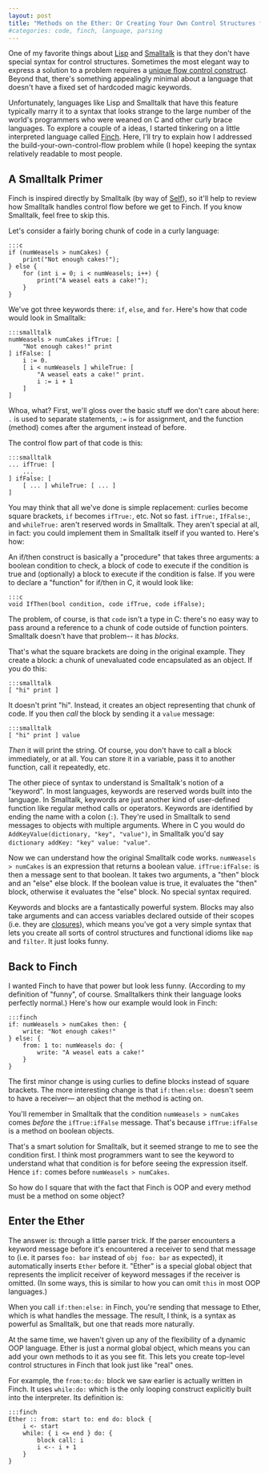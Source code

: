 ```yaml
---
layout: post
title: "Methods on the Ether: Or Creating Your Own Control Structures for Fun and Profit"
#categories: code, finch, language, parsing
---
```

One of my favorite things about [Lisp](http://en.wikipedia.org/wiki/Lisp_%28programming_language%29) and [Smalltalk](http://en.wikipedia.org/wiki/Smalltalk) is that they
don't have special syntax for control structures. Sometimes the most elegant
way to express a solution to a problem requires a [unique flow control
construct](http://en.wikipedia.org/wiki/Domain-specific_language). Beyond that, there's something appealingly minimal about a
language that doesn't have a fixed set of hardcoded magic keywords.

Unfortunately, languages like Lisp and Smalltalk that have this feature
typically marry it to a syntax that looks strange to the large number of the
world's programmers who were weaned on C and other curly brace languages. To
explore a couple of a ideas, I started tinkering on a little interpreted
language called [Finch](http://bitbucket.org/munificent/finch). Here, I'll try to explain how I addressed the
build-your-own-control-flow problem while (I hope) keeping the syntax
relatively readable to most people.

## A Smalltalk Primer

Finch is inspired directly by Smalltalk (by way of [Self](http://en.wikipedia.org/wiki/Self_%28programming_language%29)), so it'll help
to review how Smalltalk handles control flow before we get to Finch. If you
know Smalltalk, feel free to skip this.

Let's consider a fairly boring chunk of code in a curly language:

    :::c
    if (numWeasels > numCakes) {
        print("Not enough cakes!");
    } else {
        for (int i = 0; i < numWeasels; i++) {
            print("A weasel eats a cake!");
        }
    }

We've got three keywords there: `if`, `else`, and `for`. Here's how that code
would look in Smalltalk:

    :::smalltalk
    numWeasels > numCakes ifTrue: [
        "Not enough cakes!" print
    ] ifFalse: [
        i := 0.
        [ i < numWeasels ] whileTrue: [
            "A weasel eats a cake!" print.
            i := i + 1
        ]
    ]

Whoa, what? First, we'll gloss over the basic stuff we don't care about here:
`.` is used to separate statements, `:=` is for assignment, and the function
(method) comes after the argument instead of before.

The control flow part of that code is this:

    :::smalltalk
    ... ifTrue: [
        ...
    ] ifFalse: [
        [ ... ] whileTrue: [ ... ]
    ]

You may think that all we've done is simple replacement: curlies become square
brackets, `if` becomes `ifTrue:`, etc. Not so fast. `ifTrue:`, `IfFalse:`, and
`whileTrue:` aren't reserved words in Smalltalk. They aren't special at all,
in fact: you could implement them in Smalltalk itself if you wanted to. Here's
how:

An if/then construct is basically a "procedure" that takes three arguments: a
boolean condition to check, a block of code to execute if the condition is
true and (optionally) a block to execute if the condition is false. If you
were to declare a "function" for if/then in C, it would look like:

    :::c
    void IfThen(bool condition, code ifTrue, code ifFalse);

The problem, of course, is that `code` isn't a type in C: there's no easy way
to pass around a reference to a chunk of code outside of function pointers.
Smalltalk doesn't have that problem-- it has *blocks*.

That's what the square brackets are doing in the original example. They create
a block: a chunk of unevaluated code encapsulated as an object. If you do
this:

    :::smalltalk
    [ "hi" print ]

It doesn't print "hi". Instead, it creates an object representing that chunk
of code. If you then *call* the block by sending it a `value` message:

    :::smalltalk
    [ "hi" print ] value

*Then* it will print the string. Of course, you don't have to call a block
immediately, or at all. You can store it in a variable, pass it to another
function, call it repeatedly, etc.

The other piece of syntax to understand is Smalltalk's notion of a "keyword".
In most languages, keywords are reserved words built into the language. In
Smalltalk, keywords are just another kind of user-defined function like
regular method calls or operators. Keywords are identified by ending the name
with a colon (`:`). They're used in Smalltalk to send messages to objects with
multiple arguments. Where in C you would do `AddKeyValue(dictionary, "key",
"value")`, in Smalltalk you'd say `dictionary addKey: "key" value: "value"`.

Now we can understand how the original Smalltalk code works. `numWeasels >
numCakes` is an expression that returns a boolean value. `ifTrue:ifFalse:` is
then a message sent to that boolean. It takes two arguments, a "then" block
and an "else" else block. If the boolean value is true, it evaluates the
"then" block, otherwise it evaluates the "else" block. No special syntax
required.

Keywords and blocks are a fantastically powerful system. Blocks may also take
arguments and can access variables declared outside of their scopes (i.e. they
are [closures](http://en.wikipedia.org/wiki/Closure_%28computer_science%29)), which means you've got a very simple syntax that lets you
create all sorts of control structures and functional idioms like `map` and
`filter`. It just looks funny.

## Back to Finch

I wanted Finch to have that power but look less funny. (According to my
definition of "funny", of course. Smalltalkers think their language looks
perfectly normal.) Here's how our example would look in Finch:

    :::finch
    if: numWeasels > numCakes then: {
        write: "Not enough cakes!"
    } else: {
        from: 1 to: numWeasels do: {
            write: "A weasel eats a cake!"
        }
    }

The first minor change is using curlies to define blocks instead of square
brackets. The more interesting change is that `if:then:else:` doesn't seem to
have a receiver&mdash; an object that the method is acting on.

You'll remember in Smalltalk that the condition `numWeasels > numCakes` comes
*before* the `ifTrue:ifFalse` message. That's because `ifTrue:ifFalse` is a
method on boolean objects.

That's a smart solution for Smalltalk, but it seemed strange to me to see the
condition first. I think most programmers want to see the keyword to
understand what that condition is for before seeing the expression itself.
Hence `if:` comes before `numWeasels > numCakes`.

So how do I square that with the fact that Finch is OOP and every method must
be a method on some object?

## Enter the Ether

The answer is: through a little parser trick. If the parser encounters a
keyword message before it's encountered a receiver to send that message to
(i.e. it parses `foo: bar` instead of `obj foo: bar` as expected), it
automatically inserts `Ether` before it. "Ether" is a special global object
that represents the implicit receiver of keyword messages if the receiver is
omitted. (In some ways, this is similar to how you can omit `this` in most OOP
languages.)

When you call `if:then:else:` in Finch, you're sending that message to Ether,
which is what handles the message. The result, I think, is a syntax as
powerful as Smalltalk, but one that reads more naturally.

At the same time, we haven't given up any of the flexibility of a dynamic OOP
language. Ether is just a normal global object, which means you can add your
own methods to it as you see fit. This lets you create top-level control
structures in Finch that look just like "real" ones.

For example, the `from:to:do:` block we saw earlier is actually written in
Finch. It uses `while:do:` which is the only looping construct explicitly
built into the interpreter. Its definition is:

    :::finch
    Ether :: from: start to: end do: block {
        i <- start
        while: { i <= end } do: {
            block call: i
            i <-- i + 1
        }
    }
